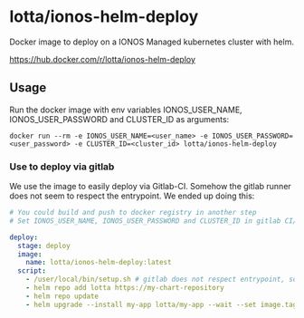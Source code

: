 # lotta/ionos-helm-deploy

Docker image to deploy on a IONOS Managed kubernetes cluster with helm.

https://hub.docker.com/r/lotta/ionos-helm-deploy

## Usage

Run the docker image with env variables IONOS_USER_NAME, IONOS_USER_PASSWORD and CLUSTER_ID as arguments:

```
docker run --rm -e IONOS_USER_NAME=<user_name> -e IONOS_USER_PASSWORD=<user_password> -e CLUSTER_ID=<cluster_id> lotta/ionos-helm-deploy
```

### Use to deploy via gitlab

We use the image to easily deploy via Gitlab-CI. Somehow the gitlab runner does not seem to respect the entrypoint.
We ended up doing this:

```yaml
# You could build and push to docker registry in another step
# Set IONOS_USER_NAME, IONOS_USER_PASSWORD and CLUSTER_ID in gitlab CI/CD settings

deploy:
  stage: deploy
  image:
    name: lotta/ionos-helm-deploy:latest
  script:
    - /user/local/bin/setup.sh # gitlab does not respect entrypoint, so manually call setup.sh
    - helm repo add lotta https://my-chart-repository
    - helm repo update
    - helm upgrade --install my-app lotta/my-app --wait --set image.tag=${CI_COMMIT_SHA} --set something.that=$THIS_IS_SECRET
```
